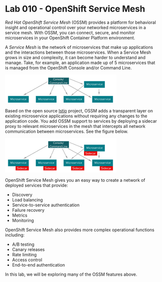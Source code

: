# Lab 010 - OpenShift Service Mesh

*Red Hat OpenShift Service Mesh* (OSSM) provides a platform for behavioral insight and operational control over your networked microservices in a service mesh. With OSSM, you can connect, secure, and monitor microservices in your OpenShift Container Platform environment.

A *Service Mesh* is the network of microservices that make up applications and the interactions between those microservices. When a Service Mesh grows in size and complexity, it can become harder to understand and manage. Take, for example, an application made up of 5 microservices that is managed from the OpenShift Console and/or Command Line.

![microservice-no-ossm](images/microservice-no-ossm.png)

Based on the open source [Istio](https://istio.io/) project, OSSM adds a transparent layer on existing microservice applications without requiring any changes to the application code. You add OSSM support to services by deploying a sidecar proxy to relevant microservices in the mesh that intercepts all network communication between microservices. See the figure below.

![microservice-ossm](images/microservice-ossm.png)

OpenShift Service Mesh gives you an easy way to create a network of deployed services that provide:

* Discovery
* Load balancing
* Service-to-service authentication
* Failure recovery
* Metrics
* Monitoring

OpenShift Service Mesh also provides more complex operational functions including:

* A/B testing
* Canary releases
* Rate limiting
* Access control
* End-to-end authentication

In this lab, we will be exploring many of the OSSM features above.
